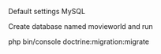 Default settings MySQL

Create database named movieworld and run

php bin/console doctrine:migration:migrate
